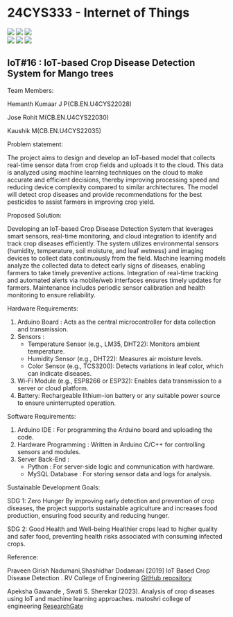 # 24CYS333 - Internet of Things
![](https://img.shields.io/badge/Batch-22CYS-lightgreen) ![](https://img.shields.io/badge/UG-blue) ![](https://img.shields.io/badge/Subject-IoT-blue)
<br/>
![](https://img.shields.io/badge/Lecture-2-orange) ![](https://img.shields.io/badge/Practical-3-orange) ![](https://img.shields.io/badge/Credits-3-orange) <br/>

## IoT#16 : IoT-based Crop Disease Detection System for Mango trees

Team Members:

Hemanth Kumaar J P(CB.EN.U4CYS22028)

Jose Rohit M(CB.EN.U4CYS22030)

Kaushik M(CB.EN.U4CYS22035)


Problem statement:

The project aims to design and develop an IoT-based model that collects real-time sensor data from crop fields and uploads it to the cloud. This data is analyzed using machine learning techniques on the cloud to make accurate and efficient decisions, thereby improving processing speed and reducing device complexity compared to similar architectures. The model will detect crop diseases and provide recommendations for the best pesticides to assist farmers in improving crop yield.

Proposed Solution:

Developing an IoT-based Crop Disease Detection System that leverages smart sensors, real-time monitoring, and cloud integration to identify and track crop diseases efficiently.
     The system utilizes environmental sensors (humidity, temperature, soil moisture, and leaf wetness) and imaging devices to collect data continuously from the field.
     Machine learning models analyze the collected data to detect early signs of diseases, enabling farmers to take timely preventive actions.
     Integration of real-time tracking and automated alerts via mobile/web interfaces ensures timely updates for farmers.
     Maintenance includes periodic sensor calibration and health monitoring to ensure reliability.
     
Hardware Requirements:
1. Arduino Board : Acts as the central microcontroller for data collection and transmission.  
2. Sensors :  
   - Temperature Sensor (e.g., LM35, DHT22): Monitors ambient temperature.  
   - Humidity Sensor (e.g., DHT22): Measures air moisture levels.  
   - Color Sensor (e.g., TCS3200): Detects variations in leaf color, which can indicate diseases.  
3. Wi-Fi Module (e.g., ESP8266 or ESP32): Enables data transmission to a server or cloud platform.  
4. Battery:  Rechargeable lithium-ion battery or any suitable power source to ensure uninterrupted operation.  


Software Requirements:
1. Arduino IDE : For programming the Arduino board and uploading the code.  
2. Hardware Programming : Written in Arduino C/C++ for controlling sensors and modules.  
3. Server Back-End :  
   - Python : For server-side logic and communication with hardware.  
   - MySQL Database : For storing sensor data and logs for analysis.

Sustainable Development Goals: 

SDG 1: Zero Hunger
By improving early detection and prevention of crop diseases, the project supports sustainable agriculture and increases food production, ensuring food security and reducing hunger.

SDG 2: Good Health and Well-being
Healthier crops lead to higher quality and safer food, preventing health risks associated with consuming infected crops.

Reference:

Praveen Girish Nadumani,Shashidhar Dodamani [2019] IoT Based Crop Disease Detection . RV College of Engineering [GitHub repository](https://github.com/PraveenGirishNadumani/iotBasedCropDiseaseDetection/tree/master)

Apeksha Gawande ,  Swati S. Sherekar (2023). Analysis of crop diseases using IoT and machine learning approaches. matoshri college of engineering [ResearchGate](https://www.researchgate.net/publication/370422006_Analysis_of_Crop_Diseases_Using_IoT_and_Machine_Learning_Approaches)



